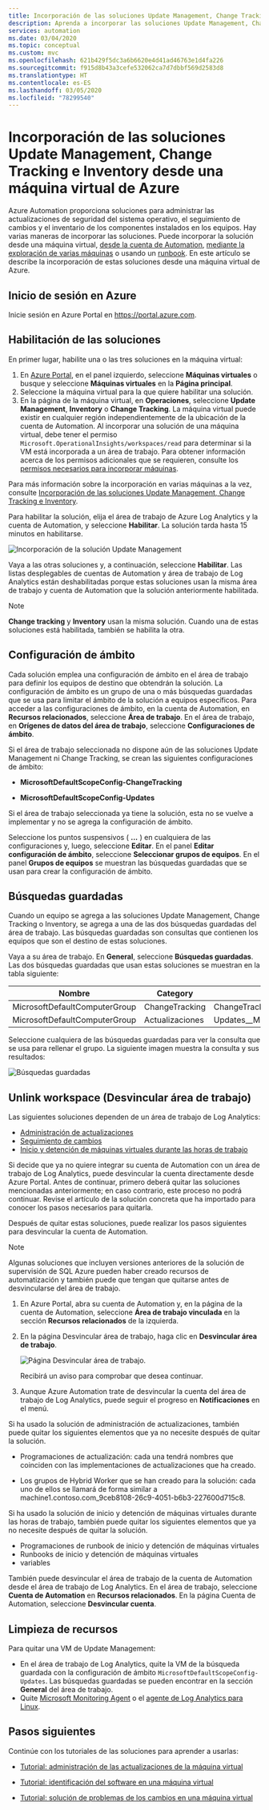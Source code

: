 ```yaml
---
title: Incorporación de las soluciones Update Management, Change Tracking e Inventory desde una máquina virtual de Azure
description: Aprenda a incorporar las soluciones Update Management, Change Tracking e Inventory que forman parte de Azure Automation, desde una máquina virtual de Azure.
services: automation
ms.date: 03/04/2020
ms.topic: conceptual
ms.custom: mvc
ms.openlocfilehash: 621b429f5dc3a6b6620e4d41ad46763e1d4fa226
ms.sourcegitcommit: f915d8b43a3cefe532062ca7d7dbbf569d2583d8
ms.translationtype: HT
ms.contentlocale: es-ES
ms.lasthandoff: 03/05/2020
ms.locfileid: "78299540"
---
```

# <a name="onboard-update-management-change-tracking-and-inventory-solutions-from-an-azure-virtual-machine"></a>Incorporación de las soluciones Update Management, Change Tracking e Inventory desde una máquina virtual de Azure

Azure Automation proporciona soluciones para administrar las actualizaciones de seguridad del sistema operativo, el seguimiento de cambios y el inventario de los componentes instalados en los equipos. Hay varias maneras de incorporar las soluciones. Puede incorporar la solución desde una máquina virtual, [desde la cuenta de Automation](automation-onboard-solutions-from-automation-account.md), [mediante la exploración de varias máquinas](automation-onboard-solutions-from-browse.md) o usando un [runbook](automation-onboard-solutions.md). En este artículo se describe la incorporación de estas soluciones desde una máquina virtual de Azure.

## <a name="sign-in-to-azure"></a>Inicio de sesión en Azure

Inicie sesión en Azure Portal en https://portal.azure.com.

## <a name="enable-the-solutions"></a>Habilitación de las soluciones

En primer lugar, habilite una o las tres soluciones en la máquina virtual:

1. En [Azure Portal](https://portal.azure.com), en el panel izquierdo, seleccione **Máquinas virtuales** o busque y seleccione **Máquinas virtuales** en la **Página principal**.
2. Seleccione la máquina virtual para la que quiere habilitar una solución.
3. En la página de la máquina virtual, en **Operaciones**, seleccione **Update Management**, **Inventory** o **Change Tracking**. La máquina virtual puede existir en cualquier región independientemente de la ubicación de la cuenta de Automation. Al incorporar una solución de una máquina virtual, debe tener el permiso `Microsoft.OperationalInsights/workspaces/read` para determinar si la VM está incorporada a un área de trabajo. Para obtener información acerca de los permisos adicionales que se requieren, consulte los [permisos necesarios para incorporar máquinas](automation-role-based-access-control.md#onboarding).

Para más información sobre la incorporación en varias máquinas a la vez, consulte [Incorporación de las soluciones Update Management, Change Tracking e Inventory](automation-onboard-solutions-from-automation-account.md).

Para habilitar la solución, elija el área de trabajo de Azure Log Analytics y la cuenta de Automation, y seleccione **Habilitar**. La solución tarda hasta 15 minutos en habilitarse.

![Incorporación de la solución Update Management](media/automation-tutorial-update-management/manageupdates-update-enable.png)

Vaya a las otras soluciones y, a continuación, seleccione **Habilitar**. Las listas desplegables de cuentas de Automation y área de trabajo de Log Analytics están deshabilitadas porque estas soluciones usan la misma área de trabajo y cuenta de Automation que la solución anteriormente habilitada.

> [!NOTE]
> **Change tracking** y **Inventory** usan la misma solución. Cuando una de estas soluciones está habilitada, también se habilita la otra.

## <a name="scope-configuration"></a>Configuración de ámbito

Cada solución emplea una configuración de ámbito en el área de trabajo para definir los equipos de destino que obtendrán la solución. La configuración de ámbito es un grupo de una o más búsquedas guardadas que se usa para limitar el ámbito de la solución a equipos específicos. Para acceder a las configuraciones de ámbito, en la cuenta de Automation, en **Recursos relacionados**, seleccione **Área de trabajo**. En el área de trabajo, en **Orígenes de datos del área de trabajo**, seleccione **Configuraciones de ámbito**.

Si el área de trabajo seleccionada no dispone aún de las soluciones Update Management ni Change Tracking, se crean las siguientes configuraciones de ámbito:

* **MicrosoftDefaultScopeConfig-ChangeTracking**

* **MicrosoftDefaultScopeConfig-Updates**

Si el área de trabajo seleccionada ya tiene la solución, esta no se vuelve a implementar y no se agrega la configuración de ámbito.

Seleccione los puntos suspensivos ( **...** ) en cualquiera de las configuraciones y, luego, seleccione **Editar**. En el panel **Editar configuración de ámbito**, seleccione **Seleccionar grupos de equipos**. En el panel **Grupos de equipos** se muestran las búsquedas guardadas que se usan para crear la configuración de ámbito.

## <a name="saved-searches"></a>Búsquedas guardadas

Cuando un equipo se agrega a las soluciones Update Management, Change Tracking o Inventory, se agrega a una de las dos búsquedas guardadas del área de trabajo. Las búsquedas guardadas son consultas que contienen los equipos que son el destino de estas soluciones.

Vaya a su área de trabajo. En **General**, seleccione **Búsquedas guardadas**. Las dos búsquedas guardadas que usan estas soluciones se muestran en la tabla siguiente:

|Nombre     |Category  |Alias  |
|---------|---------|---------|
|MicrosoftDefaultComputerGroup     |  ChangeTracking       | ChangeTracking__MicrosoftDefaultComputerGroup        |
|MicrosoftDefaultComputerGroup     | Actualizaciones        | Updates__MicrosoftDefaultComputerGroup         |

Seleccione cualquiera de las búsquedas guardadas para ver la consulta que se usa para rellenar el grupo. La siguiente imagen muestra la consulta y sus resultados:

![Búsquedas guardadas](media/automation-onboard-solutions-from-vm/logsearch.png)

## <a name="unlink-workspace"></a>Unlink workspace (Desvincular área de trabajo)

Las siguientes soluciones dependen de un área de trabajo de Log Analytics:

* [Administración de actualizaciones](automation-update-management.md)
* [Seguimiento de cambios](automation-change-tracking.md)
* [Inicio y detención de máquinas virtuales durante las horas de trabajo](automation-solution-vm-management.md)

Si decide que ya no quiere integrar su cuenta de Automation con un área de trabajo de Log Analytics, puede desvincular la cuenta directamente desde Azure Portal.  Antes de continuar, primero deberá quitar las soluciones mencionadas anteriormente; en caso contrario, este proceso no podrá continuar. Revise el artículo de la solución concreta que ha importado para conocer los pasos necesarios para quitarla.

Después de quitar estas soluciones, puede realizar los pasos siguientes para desvincular la cuenta de Automation.

> [!NOTE]
> Algunas soluciones que incluyen versiones anteriores de la solución de supervisión de SQL Azure pueden haber creado recursos de automatización y también puede que tengan que quitarse antes de desvincularse del área de trabajo.

1. En Azure Portal, abra su cuenta de Automation y, en la página de la cuenta de Automation, seleccione **Área de trabajo vinculada** en la sección **Recursos relacionados** de la izquierda.

2. En la página Desvincular área de trabajo, haga clic en **Desvincular área de trabajo**.

   ![Página Desvincular área de trabajo](media/automation-onboard-solutions-from-vm/automation-unlink-workspace-blade.png).

   Recibirá un aviso para comprobar que desea continuar.

3. Aunque Azure Automation trate de desvincular la cuenta del área de trabajo de Log Analytics, puede seguir el progreso en **Notificaciones** en el menú.

Si ha usado la solución de administración de actualizaciones, también puede quitar los siguientes elementos que ya no necesite después de quitar la solución.

* Programaciones de actualización: cada una tendrá nombres que coinciden con las implementaciones de actualizaciones que ha creado.

* Los grupos de Hybrid Worker que se han creado para la solución: cada uno de ellos se llamará de forma similar a machine1.contoso.com_9ceb8108-26c9-4051-b6b3-227600d715c8.

Si ha usado la solución de inicio y detención de máquinas virtuales durante las horas de trabajo, también puede quitar los siguientes elementos que ya no necesite después de quitar la solución.

* Programaciones de runbook de inicio y detención de máquinas virtuales
* Runbooks de inicio y detención de máquinas virtuales
* variables

También puede desvincular el área de trabajo de la cuenta de Automation desde el área de trabajo de Log Analytics. En el área de trabajo, seleccione **Cuenta de Automation** en **Recursos relacionados**. En la página Cuenta de Automation, seleccione **Desvincular cuenta**.

## <a name="clean-up-resources"></a>Limpieza de recursos

Para quitar una VM de Update Management:

* En el área de trabajo de Log Analytics, quite la VM de la búsqueda guardada con la configuración de ámbito `MicrosoftDefaultScopeConfig-Updates`. Las búsquedas guardadas se pueden encontrar en la sección **General** del área de trabajo.
* Quite [Microsoft Monitoring Agent](../azure-monitor/learn/quick-collect-windows-computer.md#clean-up-resources) o el [agente de Log Analytics para Linux](../azure-monitor/learn/quick-collect-linux-computer.md#clean-up-resources).

## <a name="next-steps"></a>Pasos siguientes

Continúe con los tutoriales de las soluciones para aprender a usarlas:

* [Tutorial: administración de las actualizaciones de la máquina virtual](automation-tutorial-update-management.md)

* [Tutorial: identificación del software en una máquina virtual](automation-tutorial-installed-software.md)

* [Tutorial: solución de problemas de los cambios en una máquina virtual](automation-tutorial-troubleshoot-changes.md)
